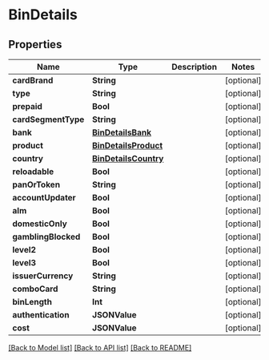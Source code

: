 # BinDetails

## Properties
Name | Type | Description | Notes
------------ | ------------- | ------------- | -------------
**cardBrand** | **String** |  | [optional] 
**type** | **String** |  | [optional] 
**prepaid** | **Bool** |  | [optional] 
**cardSegmentType** | **String** |  | [optional] 
**bank** | [**BinDetailsBank**](BinDetailsBank.md) |  | [optional] 
**product** | [**BinDetailsProduct**](BinDetailsProduct.md) |  | [optional] 
**country** | [**BinDetailsCountry**](BinDetailsCountry.md) |  | [optional] 
**reloadable** | **Bool** |  | [optional] 
**panOrToken** | **String** |  | [optional] 
**accountUpdater** | **Bool** |  | [optional] 
**alm** | **Bool** |  | [optional] 
**domesticOnly** | **Bool** |  | [optional] 
**gamblingBlocked** | **Bool** |  | [optional] 
**level2** | **Bool** |  | [optional] 
**level3** | **Bool** |  | [optional] 
**issuerCurrency** | **String** |  | [optional] 
**comboCard** | **String** |  | [optional] 
**binLength** | **Int** |  | [optional] 
**authentication** | **JSONValue** |  | [optional] 
**cost** | **JSONValue** |  | [optional] 

[[Back to Model list]](../README.md#documentation-for-models) [[Back to API list]](../README.md#documentation-for-api-endpoints) [[Back to README]](../README.md)


